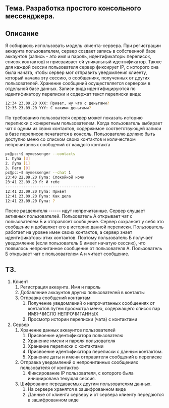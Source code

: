 ## Тема. Разработка простого консольного мессенджера.

## Описание


Я собираюсь использовать модель клиента-сервера.
При регистрации аккаунта пользователем, сервер создает запись в собственной базе аккаунтов (запись - это имя и пароль, идентификаторы переписок, список контактов) и присваивает ей уникальный идентификатор. Также для каждой сессии пользователя сервер фиксирует IP, с которого она была начата, чтобы сервер мог отправить уведомления клиенту, который начала эту сессию, о сообщениях, полученных от других пользователей.
Хранение сообщений осуществляется сервером в отдельной базе данных. Записи вида идентифицируются по идентификатору переписки и содержат текст переписки вида:
```bash
12:34 23.09.20 XXX: Привет, ну что с деньгами?
12:35 23.09.20 YYY: С какими деньгами?
```
По требованию пользователя сервер может показать историю переписки с конкретным пользователем. Когда пользователь выбирает чат с одним из своих контактов, содержимое соответствующей записи в базе переписок печатается в консоль.
Пользователю должно быть доступно меню со списком своих контактов и количеством непрочитанных сообщений от каждого контакта
```bash
pc@pc:~$ mymessenger --contacts
1. Пупа [3]
2. Лупа [1]
3. Петя [0]
pc@pc:~$ mymessenger --chat 1
23:40 22.09.20 Пупа: Спокойной ночи
23:41 22.09.20 Я: И тебе
----------------------------------------
12:41 23.09.20 Пупа: Привет
12:41 23.09.20 Пупа: Как дела
12:41 23.09.20 Пупа: ?
```
После разделителя ------ идут непрочитанные.
Сервер слушает активных пользователей. Пользователь А открывает чат с пользователем Б и отправляет сообщение. 
Сервер сохраняет у себя это сообщение и добавляет его в историю данной переписки. Пользователь работает на 
уровне имен своих контактов, а сервер знает идентификаторы этих контактов. Поэтому пользователь Б получает 
уведомление (если пользователь Б имеет начатую сессию), что появилось непрочитанное сообщение от пользователя А.
Пользователь Б открывает чат с пользователем А и читает сообщение.

## ТЗ.

1. Клиент
	1. Регистрация аккаунта. Имя и пароль
  	2. Добавление аккаунтов других пользователей в контакты
    3. Отправка сообщений контактам
    	1. Получение уведомлений о непрочитанных сообщениях от контактов путем
    	просмотра меню, содержащего список пар ИМЯ-ЧИСЛО НЕПРОЧИТАННЫХ
    	2. Просмотр истории переписки (чата) с контактами
2. Сервер
	1. Хранение данных аккаунтов пользователей
		1. Присвоение идентификатора пользователю
		2. Хранение имени и пароля пользователя
		3. Хранение переписки с контактами
		4. Присвоение идентификатора переписки с данным контактом.
		5. Хранение даты и имени отправителя сообщений в переписке
	2. Отправка уведомлений о непрочитанных сообщениях пользователя от контактов
		1. Фиксирование IP пользователя, с которого была инициирована текущая сессия.
	3. Шифрование передаваемых другим пользователям данных.
		1. На сервере хранятся в зашифрованном виде
		2. Данные от клиента серверу и от сервера клиенту передаются в зашифрованном виде


